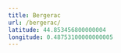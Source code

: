 ```yaml
---
title: Bergerac
url: /bergerac/
latitude: 44.853456800000004
longitude: 0.48753100000000005
---
```

